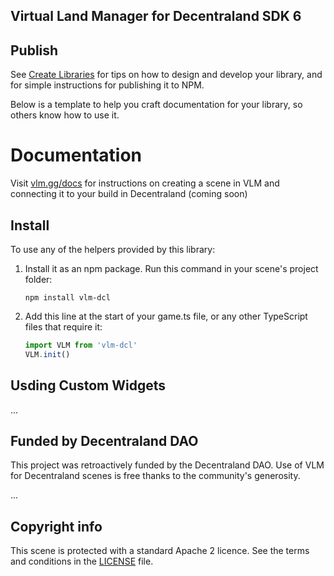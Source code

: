 ## Virtual Land Manager for Decentraland SDK 6



## Publish

See [Create Libraries](https://docs.decentraland.org/development-guide/create-libraries/) for tips on how to design and develop your library, and for simple instructions for publishing it to NPM.

Below is a template to help you craft documentation for your library, so others know how to use it.

# Documentation

Visit [vlm.gg/docs](https://www.vlm.gg/docs) for instructions on creating a scene in VLM and connecting it to your build in Decentraland (coming soon)

## Install

To use any of the helpers provided by this library:

1. Install it as an npm package. Run this command in your scene's project folder:

   ```
   npm install vlm-dcl
   ```

2. Add this line at the start of your game.ts file, or any other TypeScript files that require it:

   ```ts
   import VLM from 'vlm-dcl'
   VLM.init()
   ```

## Usding Custom Widgets


...

## Funded by Decentraland DAO

This project was retroactively funded by the Decentraland DAO. Use of VLM for Decentraland scenes is free thanks to the community's generosity.

...

## Copyright info

This scene is protected with a standard Apache 2 licence. See the terms and conditions in the [LICENSE](/LICENSE) file.

